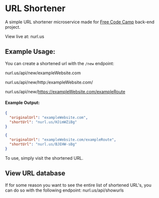 # URL Shortener
A simple URL shortener microservice made for [Free Code Camp](https://freecodecamp.com/) back-end project.

View live at: nurl.us

## Example Usage:
You can create a shortened url with the `/new` endpoint:

nurl.us/api/new/exampleWebsite.com

nurl.us/api/new/http:/exampleWebsite.com/

nurl.us/api/new/https://exampleWebsite.com/exampleRoute


#### Example Output:
```json
{
  "originalUrl": "exampleWebsite.com",
  "shortUrl": "nurl.us/HJimWZiBg"
}
```

```json
{
  "originalUrl": "exampleWebsite.com/exampleRoute",
  "shortUrl": "nurl.us/BJEHW-sBg"
}
```

To use, simply visit the shortened URL.



## View URL database
If for some reason you want to see the entire list of shortened URL's, you can do so with the following endpoint:
nurl.us/api/showurls
